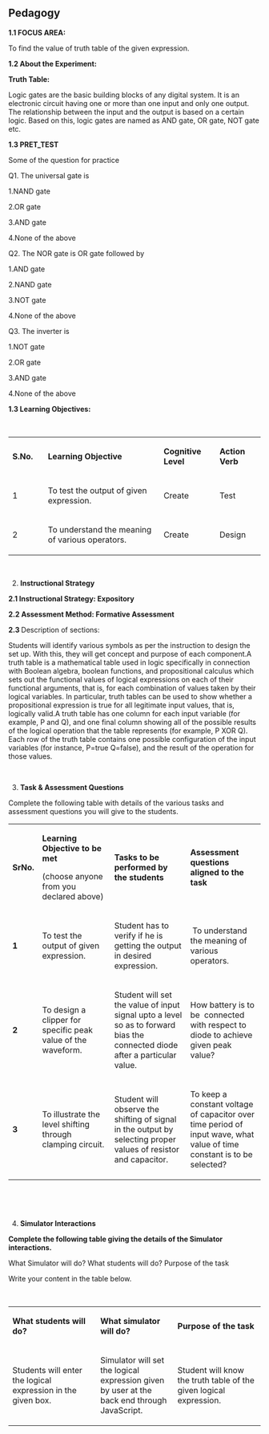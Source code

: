## Pedagogy
<p><strong>1.1</strong><strong> FOCUS AREA: </strong></p>
<p>To find the value of truth table of the given expression.</p>
<p><strong>1.2 About the Experiment: </strong></p>
<p><strong>Truth Table:</strong></p>
<p>Logic gates are the basic building blocks of any digital system.
It is an electronic circuit having one or more than one input and only one output. 
The relationship between the input and the output is based on a certain logic.
Based on this, logic gates are named as AND gate, OR gate, NOT gate etc.</p>
  <b> 1.3 PRET_TEST</b>
<P>
  <P>Some of the question  for practice</p>
Q1. The universal gate is</P>

<P>1.NAND gate</P>
<P>2.OR gate</P>
<P>3.AND gate</P>
<P>4.None of the above</P>
<P>Q2. The NOR gate is OR gate followed by</P>

<P>1.AND gate</P>
<P>2.NAND gate</P>
<P>3.NOT gate</P>
<P>4.None of the above</P>
<P>Q3. The inverter is</P>

<P>1.NOT gate</P>
<P>2.OR gate</P>
<P>3.AND gate</P>
<P>4.None of the above</P>
  <p><strong>1.3 Learning Objectives:</strong></p>
<p>&nbsp;</p>
<table width="612">
<tbody>
<tr>
<td width="68">
<p><strong>S.No.</strong></p>
</td>
<td width="334">
<p><strong>Learning Objective</strong></p>
</td>
<td width="115">
<p><strong>Cognitive Level</strong></p>
</td>
<td width="94">
<p><strong>Action Verb</strong></p>
</td>
</tr>
<tr>
<td width="68">
<p>1</p>
</td>
<td width="334">
<p>To test the output of given expression.</p>
</td>
<td width="115">
<p>Create</p>
</td>
<td width="94">
<p>Test</p>
</td>
</tr>
<tr>
<td width="68">
<p>2</p>
</td>
<td width="334">
<p>To understand the meaning of various operators.</p>
</td>
<td width="115">
<p>Create</p>
</td>
<td width="94">
<p>Design</p>
</td>
</tr>

</tbody>
</table>
<p><strong>&nbsp;</strong></p>
<ol start="2">
<li><strong> Instructional Strategy </strong></li>
</ol>
<p><strong>2.1 Instructional Strategy: Expository</strong></p>
<p><strong>2.2 Assessment Method: Formative Assessment</strong></p>
<p><strong>2.3 </strong>Description of sections:</p>
<p>Students will identify various symbols as per the instruction to design the set up. With this, they will get concept and purpose of each component.A truth table is a mathematical table used in logic specifically in connection with Boolean algebra, boolean functions, and propositional calculus which sets out the functional values of logical expressions on each of their functional arguments, that is, for each combination of values taken by their logical variables. In particular, truth tables can be used to show whether a propositional expression is true for all legitimate input values, that is, logically valid.A truth table has one column for each input variable (for example, P and Q), and one final column showing all of the possible results of the logical operation that the table represents (for example, P XOR Q). Each row of the truth table contains one possible configuration of the input variables (for instance, P=true Q=false), and the result of the operation for those values.&nbsp;</p>
<p>&nbsp;</p>
<ol start="3">
<li><strong> Task &amp; Assessment Questions</strong></li>
</ol>
<p>Complete the following table with details of the various tasks and assessment questions you will give to the students.</p>
<table width="708">
<tbody>
<tr>
<td width="32">
<p><strong>SrNo.</strong></p>
</td>
<td width="220">
<p><strong>Learning Objective to be met </strong></p>
<p>(choose anyone from you declared above)</p>
</td>
<td width="245">
<p><strong>Tasks to be performed by the students</strong></p>
</td>
<td width="211">
<p><strong>Assessment questions aligned to the task</strong></p>
</td>
</tr>
<tr>
<td width="32">
<p><strong>1</strong></p>
</td>
<td width="220">
<p>To test the output of given expression.</p>
</td>
<td width="245">
<p>Student has to verify if he is getting the output in desired expression.</p>
</td>
<td width="211">
<p>&nbsp;To understand the meaning of various operators. </p>
</td>
</tr>
<tr>
<td width="32">
<p><strong>2</strong></p>
</td>
<td width="220">
<p>To design a clipper for specific peak value of the waveform.</p>
</td>
<td width="245">
<p>Student will set the value of input signal upto a level so as to forward bias the connected diode after a particular value.</p>
</td>
<td width="211">
<p>How battery is to be &nbsp;connected with respect to diode to achieve given peak value?</p>
</td>
</tr>
<tr>
<td width="32">
<p><strong>3</strong></p>
</td>
<td width="220">
<p>To illustrate the level shifting through clamping circuit.</p>
</td>
<td width="245">
<p>Student will observe the shifting of signal in the output by selecting proper values of resistor and capacitor.</p>
</td>
<td width="211">
<p>To keep a constant voltage of capacitor over time period of input wave, what value of time constant is to be selected?</p>
</td>
</tr>
</tbody>
</table>
<p>&nbsp;</p>
<p>&nbsp;</p>
<ol start="4">
<li><strong> Simulator Interactions</strong></li>
</ol>
<p><strong>Complete the following table giving the details of the Simulator interactions.</strong></p>
<p>What Simulator will do? What students will do? Purpose of the task</p>
<p>Write your content in the table below.</p>
<p>&nbsp;</p>
<table width="703">
<tbody>
<tr>
<td width="254">
<p><strong>What students will do?</strong></p>
</td>
<td width="204">
<p><strong>What simulator will do?</strong></p>
</td>
<td width="245">
<p><strong>Purpose of the task</strong></p>
</td>
</tr>
<tr>
<td width="254">
<p>Students will enter the logical expression in the given box.</p>
</td>
<td width="204">
<p>Simulator will set the logical expression given by user at the back end through JavaScript.</p>
</td>
<td width="245">
<p>Student will know the truth table of the given logical expression.</p>
</td>
</tr>
